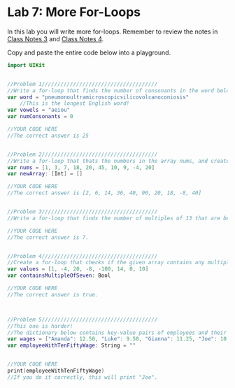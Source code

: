 # Lab 7: More For-Loops 

In this lab you will write more for-loops. Remember to review the notes in [Class Notes 3](https://github.com/lmansfieldPC/iOSAppDevelopment/blob/main/Class_Notes3.md) and [Class Notes 4](https://github.com/lmansfieldPC/iOSAppDevelopment/blob/main/Class_Notes4.md).

Copy and paste the entire code below into a playground.

```swift
import UIKit


//Problem 1/////////////////////////////////////
//Write a for-loop that finds the number of consonants in the word below. Remember, a consonant is not a vowel.
var word = "pneumonoultramicroscopicsilicovolcanoconiosis"
    //This is the longest English word!
var vowels = "aeiou"
var numConsonants = 0

//YOUR CODE HERE
//The correct answer is 25


//Problem 2/////////////////////////////////////
//Write a for-loop that thats the numbers in the array nums, and creates a new array, called newArray, of of the original numbers multiplied by 2.
var nums = [1, 3, 7, 18, 20, 45, 10, 9, -4, 20]
var newArray: [Int] = []

//YOUR CODE HERE
//The correct answer is [2, 6, 14, 36, 40, 90, 20, 18, -8, 40]


//Problem 3/////////////////////////////////////
//Write a for-loop that finds the number of multiples of 13 that are between 1 and 100.

//YOUR CODE HERE
//The correct answer is 7.


//Problem 4/////////////////////////////////////
//Create a for-loop that checks if the given array contains any multiple of 7.
var values = [1, -4, 20, -8, -100, 14, 0, 10]
var containsMultipleOfSeven: Bool

//YOUR CODE HERE
//The correct answer is true.



//Problem 5/////////////////////////////////////
//This one is harder!
//The dictionary below contains key-value pairs of employees and their hourly wages. Create a for-loop that loops through the keys of the dictionary and determines the employee that has a wage of $10.50 per hour. Hint: wages.keys will give a list of the keys in the dictionary.
var wages = ["Amanda": 12.50, "Luke": 9.50, "Gianna": 11.25, "Joe": 10.50, "Isaiah":9.25]
var employeeWithTenFiftyWage: String = ""


//YOUR CODE HERE
print(employeeWithTenFiftyWage)
//If you do it correctly, this will print "Joe".

```
